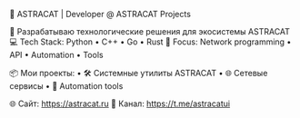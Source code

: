 🔧 ASTRACAT | Developer @ ASTRACAT Projects

🚀 Разрабатываю технологические решения для экосистемы ASTRACAT
💻 Tech Stack: Python • C++ • Go • Rust
📡 Focus: Network programming • API • Automation • Tools

📦 Мои проекты:
• 🛠️ Системные утилиты ASTRACAT
• 🌐 Сетевые сервисы 
• 🤖 Automation tools

🌐 Сайт: https://astracat.ru
📢 Канал: https://t.me/astracatui
